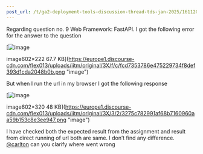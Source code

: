 ```yaml
---
post_url: /t/ga2-deployment-tools-discussion-thread-tds-jan-2025/161120/78
---
```

Regarding question no. 9 Web Framework: FastAPI. I got the following error for the answer to the question  

[![image](https://europe1.discourse-cdn.com/flex013/uploads/iitm/original/3X/f/c/fcd7353786e475229734f8def393d1cda2048b0b.png)

image602×222 67.7 KB](https://europe1.discourse-cdn.com/flex013/uploads/iitm/original/3X/f/c/fcd7353786e475229734f8def393d1cda2048b0b.png "image")

  
But when I run the url in my browser I got the following response  

[![image](https://europe1.discourse-cdn.com/flex013/uploads/iitm/original/3X/3/2/3275c782991af68b7160960aa59b153c8e3ee947.png)

image602×320 48 KB](https://europe1.discourse-cdn.com/flex013/uploads/iitm/original/3X/3/2/3275c782991af68b7160960aa59b153c8e3ee947.png "image")

  
I have checked both the expected result from the assignment and result from direct running of url both are same. I don’t find any difference.  
[@carlton](/u/carlton) can you clarify where went wrong